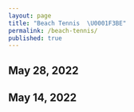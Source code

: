```yaml
---
layout: page
title: "Beach Tennis  \U0001F3BE"
permalink: /beach-tennis/
published: true
---
```

##
## May 28, 2022
## May 14, 2022